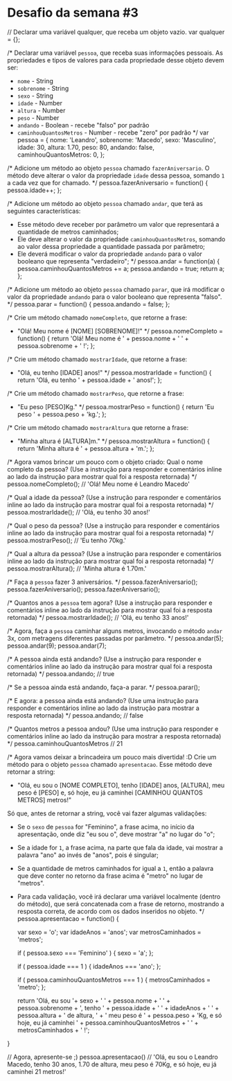 # Desafio da semana #3

// Declarar uma variável qualquer, que receba um objeto vazio.
var qualquer = {};

/*
Declarar uma variável `pessoa`, que receba suas informações pessoais.
As propriedades e tipos de valores para cada propriedade desse objeto devem ser:
- `nome` - String
- `sobrenome` - String
- `sexo` - String
- `idade` - Number
- `altura` - Number
- `peso` - Number
- `andando` - Boolean - recebe "falso" por padrão
- `caminhouQuantosMetros` - Number - recebe "zero" por padrão
*/
var pessoa = { 
	nome: 'Leandro',
	sobrenome: 'Macedo',
	sexo: 'Masculino',
	idade: 30,
	altura: 1.70,
	peso: 80,
	andando: false,
	caminhouQuantosMetros: 0,
};

/*
Adicione um método ao objeto `pessoa` chamado `fazerAniversario`. O método deve
alterar o valor da propriedade `idade` dessa pessoa, somando `1` a cada vez que
for chamado.
*/
pessoa.fazerAniversario = function() {
	pessoa.idade++;
};

/*
Adicione um método ao objeto `pessoa` chamado `andar`, que terá as seguintes
características:
- Esse método deve receber por parâmetro um valor que representará a quantidade
de metros caminhados;
- Ele deve alterar o valor da propriedade `caminhouQuantosMetros`, somando ao
valor dessa propriedade a quantidade passada por parâmetro;
- Ele deverá modificar o valor da propriedade `andando` para o valor
booleano que representa "verdadeiro";
*/
pessoa.andar  = function(a) {
	pessoa.caminhouQuantosMetros += a;
	pessoa.andando = true;
	return a;
};

/*
Adicione um método ao objeto `pessoa` chamado `parar`, que irá modificar o valor
da propriedade `andando` para o valor booleano que representa "falso".
*/
pessoa.parar = function() {
	pessoa.andando = false;
};

/*
Crie um método chamado `nomeCompleto`, que retorne a frase:
- "Olá! Meu nome é [NOME] [SOBRENOME]!"
*/
pessoa.nomeCompleto = function() {
	return 'Olá! Meu nome é ' + pessoa.nome + ' ' + pessoa.sobrenome + ' !';
};

/*
Crie um método chamado `mostrarIdade`, que retorne a frase:
- "Olá, eu tenho [IDADE] anos!"
*/
pessoa.mostrarIdade = function() {
	return 'Olá, eu tenho ' + pessoa.idade + ' anos!';
};

/*
Crie um método chamado `mostrarPeso`, que retorne a frase:
- "Eu peso [PESO]Kg."
*/
pessoa.mostrarPeso = function() {
	return 'Eu peso ' + pessoa.peso + 'kg.';
};

/*
Crie um método chamado `mostrarAltura` que retorne a frase:
- "Minha altura é [ALTURA]m."
*/
pessoa.mostrarAltura = function() {
	return 'Minha altura é ' + pessoa.altura + 'm.';
};

/*
Agora vamos brincar um pouco com o objeto criado:
Qual o nome completo da pessoa? (Use a instrução para responder e comentários
inline ao lado da instrução para mostrar qual foi a resposta retornada)
*/
pessoa.nomeCompleto(); // 'Olá! Meu nome é Leandro Macedo'

/*
Qual a idade da pessoa? (Use a instrução para responder e comentários
inline ao lado da instrução para mostrar qual foi a resposta retornada)
*/
pessoa.mostrarIdade(); // 'Olá, eu tenho 30 anos!'

/*
Qual o peso da pessoa? (Use a instrução para responder e comentários
inline ao lado da instrução para mostrar qual foi a resposta retornada)
*/
pessoa.mostrarPeso(); // 'Eu tenho 70kg.'

/*
Qual a altura da pessoa? (Use a instrução para responder e comentários
inline ao lado da instrução para mostrar qual foi a resposta retornada)
*/
pessoa.mostrarAltura(); // 'Minha altura é 1.70m.'

/*
Faça a `pessoa` fazer 3 aniversários.
*/
pessoa.fazerAniversario();
pessoa.fazerAniversario();
pessoa.fazerAniversario();

/*
Quantos anos a `pessoa` tem agora? (Use a instrução para responder e
comentários inline ao lado da instrução para mostrar qual foi a resposta
retornada)
*/
pessoa.mostrarIdade(); // 'Olá, eu tenho 33 anos!'

/*
Agora, faça a `pessoa` caminhar alguns metros, invocando o método `andar` 3x,
com metragens diferentes passadas por parâmetro.
*/
pessoa.andar(5);
pessoa.andar(9);
pessoa.andar(7);

/*
A pessoa ainda está andando? (Use a instrução para responder e comentários
inline ao lado da instrução para mostrar qual foi a resposta retornada)
*/
pessoa.andando; // true

/*
Se a pessoa ainda está andando, faça-a parar.
*/
pessoa.parar();

/*
E agora: a pessoa ainda está andando? (Use uma instrução para responder e
comentários inline ao lado da instrução para mostrar a resposta retornada)
*/
pessoa.andando; // false

/*
Quantos metros a pessoa andou? (Use uma instrução para responder e comentários
inline ao lado da instrução para mostrar a resposta retornada)
*/
pessoa.caminhouQuantosMetros // 21

/*
Agora vamos deixar a brincadeira um pouco mais divertida! :D
Crie um método para o objeto `pessoa` chamado `apresentacao`. Esse método deve
retornar a string:
- "Olá, eu sou o [NOME COMPLETO], tenho [IDADE] anos, [ALTURA], meu peso é [PESO] e, só hoje, eu já caminhei [CAMINHOU QUANTOS METROS] metros!"

Só que, antes de retornar a string, você vai fazer algumas validações:
- Se o `sexo` de `pessoa` for "Feminino", a frase acima, no início da
apresentação, onde diz "eu sou o", deve mostrar "a" no lugar do "o";
- Se a idade for `1`, a frase acima, na parte que fala da idade, vai mostrar a
palavra "ano" ao invés de "anos", pois é singular;
- Se a quantidade de metros caminhados for igual a `1`, então a palavra que
deve conter no retorno da frase acima é "metro" no lugar de "metros".
- Para cada validação, você irá declarar uma variável localmente (dentro do
método), que será concatenada com a frase de retorno, mostrando a resposta
correta, de acordo com os dados inseridos no objeto.
*/
pessoa.apresentacao = function() {

	var sexo = 'o';
	var idadeAnos = 'anos';
	var metrosCaminhados = 'metros';

	if ( pessoa.sexo === 'Feminino' ) {
		sexo = 'a';
	};

	if ( pessoa.idade === 1 ) {
		idadeAnos === 'ano';
	};

	if ( pessoa.caminhouQuantosMetros  === 1 ) {
		metrosCaminhados = 'metro';
	};

	return 'Olá, eu sou '+ sexo + ' ' + pessoa.nome + ' ' + pessoa.sobrenome + ', tenho ' + pessoa.idade + ' ' + idadeAnos + ' ' + pessoa.altura + ' de altura, ' + ' meu peso é ' + pessoa.peso + 'Kg, e só hoje, eu já caminhei ' + pessoa.caminhouQuantosMetros + ' ' + metrosCaminhados + ' !';
	
}

// Agora, apresente-se ;)
pessoa.apresentacao() // 'Olá, eu sou o Leandro Macedo, tenho 30 anos, 1.70 de altura, meu peso é 70Kg, e só hoje, eu já caminhei 21 metros!'